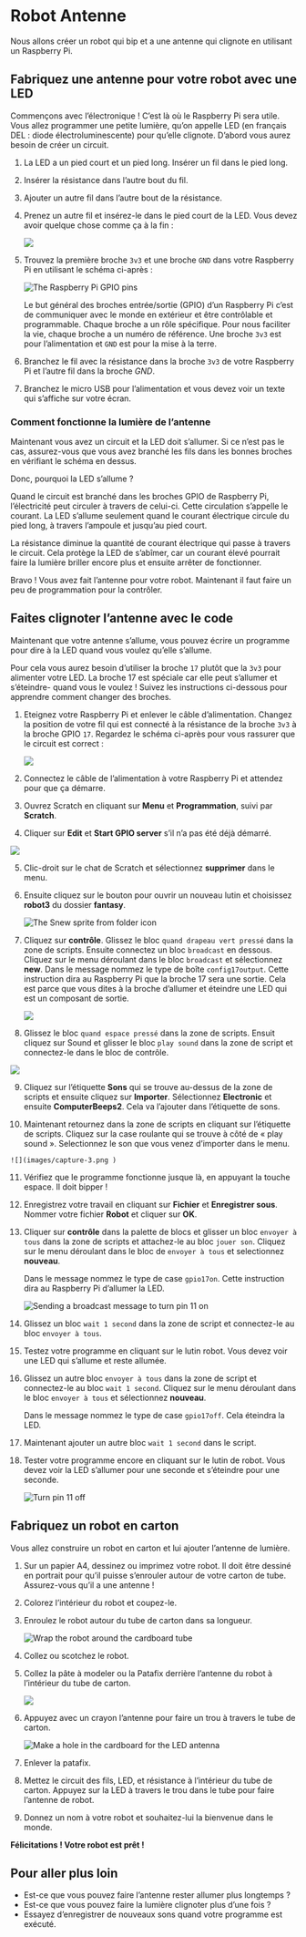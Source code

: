 # Robot Antenne

Nous allons créer un robot qui bip et a une antenne qui clignote en utilisant un Raspberry Pi.

## Fabriquez une antenne pour votre robot avec une LED

Commençons avec l’électronique ! C’est là où le Raspberry Pi sera utile. Vous allez programmer une petite lumière, qu’on appelle LED (en français DEL : diode électroluminescente) pour qu’elle clignote. D’abord vous aurez besoin de créer un circuit.

1.  La LED a un pied court et un pied long. Insérer un fil dans le pied long.

2.  Insérer la résistance dans l’autre bout du fil.

3.  Ajouter un autre fil dans l’autre bout de la résistance.

4.  Prenez un autre fil et insérez-le dans le pied court de la LED. Vous devez avoir quelque chose comme ça à la fin :

    ![](images/led-wired.png)

5.  Trouvez la première broche `3v3` et une broche `GND` dans votre Raspberry Pi en utilisant le schéma ci-après :

    ![](images/gpio.png "The Raspberry Pi GPIO pins")

    Le but général des broches entrée/sortie (GPIO) d’un Raspberry Pi c’est de communiquer avec le monde en extérieur et être contrôlable et programmable.  Chaque broche a un rôle spécifique. Pour nous faciliter la vie, chaque broche a un numéro de référence. Une broche `3v3` est pour l’alimentation et `GND` est pour la mise à la terre.

6.  Branchez le fil avec la résistance dans la broche `3v3` de votre Raspberry Pi et l’autre fil dans la broche *GND*.

7.  Branchez le micro USB pour l’alimentation et vous devez voir un texte qui s’affiche sur votre écran.

### Comment fonctionne la lumière de l’antenne

Maintenant vous avez un circuit et la LED doit s’allumer. Si ce n’est pas le cas, assurez-vous que vous avez branché les fils dans les bonnes broches en vérifiant le schéma en dessus. 

Donc, pourquoi la LED s’allume ?

Quand le circuit est branché dans les broches GPIO de Raspberry Pi, l’électricité peut circuler à travers de celui-ci. Cette circulation s’appelle le courant. La LED s’allume seulement quand le courant électrique circule du pied long, à travers l’ampoule et jusqu’au pied court. 

La résistance diminue la quantité de courant électrique qui passe à travers le circuit. Cela protège la LED de s’abîmer, car un courant élevé pourrait faire la lumière briller encore plus et ensuite arrêter de fonctionner.

Bravo ! Vous avez fait l’antenne pour votre robot. Maintenant il faut faire un peu de programmation pour la contrôler. 

## Faites clignoter l’antenne avec le code

Maintenant que votre antenne s’allume, vous pouvez écrire un programme pour dire à la LED quand vous voulez qu’elle s’allume.

Pour cela vous aurez besoin d’utiliser la broche `17` plutôt que la `3v3` pour alimenter votre LED. La broche 17 est spéciale car elle peut s’allumer et s’éteindre- quand vous le voulez ! Suivez les instructions ci-dessous pour apprendre comment changer des broches.

1.  Eteignez votre Raspberry Pi et enlever le câble d’alimentation. Changez la position de votre fil qui est connecté à la résistance de la broche `3v3` à la broche GPIO `17`. Regardez le schéma ci-après pour vous rassurer que le circuit est correct :

    ![](images/finished-circuit.png)

2.  Connectez le câble de l’alimentation à votre Raspberry Pi et attendez pour que ça démarre.

3.  Ouvrez Scratch en cliquant sur **Menu** et **Programmation**, suivi par **Scratch**.

4.  Cliquer sur **Edit** et **Start GPIO server** s’il n’a pas été déjà démarré.

 ![](images/gpio-server.png )
 
5. Clic-droit sur le chat de Scratch et sélectionnez **supprimer** dans le menu.

6.  Ensuite cliquez sur le bouton pour ouvrir un nouveau lutin et choisissez **robot3** du dossier **fantasy**.

    ![](images/new_sprite.png "The Snew sprite from folder icon")

7.  Cliquez sur **contrôle**. Glissez le bloc `quand drapeau vert pressé` dans la zone de scripts. Ensuite connectez un bloc `broadcast` en dessous. Cliquez sur le menu déroulant dans le bloc `broadcast` et sélectionnez **new**.
Dans le message nommez le type de boîte `config17output`. Cette instruction dira au Raspberry Pi que la broche 17 sera une sortie. Cela est parce que vous dites à la broche d’allumer et éteindre une LED qui est un composant de sortie.  

    ![](images/capture.png )

8.  Glissez le bloc `quand espace pressé` dans la zone de scripts. Ensuit cliquez sur Sound et glisser le bloc `play sound` dans la zone de script et connectez-le dans le bloc de contrôle. 

![](images/capture-2.png )

9.  Cliquez sur l’étiquette **Sons** qui se trouve au-dessus de la zone de scripts et ensuite cliquez sur **Importer**. Sélectionnez **Electronic** et ensuite **ComputerBeeps2**. Cela va l’ajouter dans l’étiquette de sons. 

10.  Maintenant retournez dans la zone de scripts en cliquant sur l’étiquette de scripts. Cliquez sur la case roulante qui se trouve à côté de « play sound ». Selectionnez le son que vous venez d’importer dans le menu.

    ![](images/capture-3.png )

11. Vérifiez que le programme fonctionne jusque là, en appuyant la touche espace. Il doit bipper !

12. Enregistrez votre travail en cliquant sur **Fichier** et **Enregistrer sous**. Nommer votre fichier **Robot** et cliquer sur **OK**.

13.	Cliquer sur **contrôle** dans la palette de blocs et glisser un bloc `envoyer à tous` dans la zone de scripts et attachez-le au bloc `jouer son`. Cliquez sur le menu déroulant dans le bloc de `envoyer à tous` et selectionnez **nouveau**.


    Dans le message nommez le type de case `gpio17on`. Cette instruction dira au Raspberry Pi d’allumer la LED.

    ![](images/pin11on.png "Sending a broadcast message to turn pin 11 on")

14.	Glissez un bloc `wait 1 second` dans la zone de script et connectez-le au bloc `envoyer à tous`.

15.	Testez votre programme en cliquant sur le lutin robot. Vous devez voir une LED qui s’allume et reste allumée.

16.	Glissez un autre bloc `envoyer à tous` dans la zone de script et connectez-le au bloc `wait 1 second`.
Cliquez sur le menu déroulant dans le bloc `envoyer à tous` et sélectionnez **nouveau**.


    Dans le message nommez le type de case `gpio17off`. Cela éteindra la LED.

17.	Maintenant ajouter un autre bloc `wait 1 second` dans le script.

18.	Tester votre programme encore en cliquant sur le lutin de robot. Vous devez voir la LED s’allumer pour une seconde et s’éteindre pour une seconde.

    ![](images/pin11off.png "Turn pin 11 off")

## Fabriquez un robot en carton

Vous allez construire un robot en carton et lui ajouter l’antenne de lumière.

1.	Sur un papier A4, dessinez ou imprimez votre robot. Il doit être dessiné en portrait pour qu’il puisse s’enrouler autour de votre carton de tube. Assurez-vous qu’il a une antenne !

2.	Colorez l’intérieur du robot et coupez-le.

3.	Enroulez le robot autour du tube de carton dans sa longueur.

    ![](images/cardboard.png "Wrap the robot around the cardboard tube")

4.	Collez ou scotchez le robot.

5.	Collez la pâte à modeler ou la Patafix derrière l’antenne du robot à l’intérieur du tube de carton.

    ![](images/cardboard2.png)

6.	Appuyez avec un crayon l’antenne pour faire un trou à travers le tube de carton.

    ![](images/cardboard3.png "Make a hole in the cardboard for the LED antenna")

7.	Enlever la patafix.

8.	Mettez le circuit des fils, LED, et résistance à l’intérieur du tube de carton. Appuyez sur la LED à travers le trou dans le tube pour faire l’antenne de robot.

9.	Donnez un nom à votre robot et souhaitez-lui la bienvenue dans le monde.

**Félicitations ! Votre robot est prêt !**

## Pour aller plus loin

-	Est-ce que vous pouvez faire l’antenne rester allumer plus longtemps ?
-	Est-ce que vous pouvez faire la lumière clignoter plus d’une fois ?
-	Essayez d’enregistrer de nouveaux sons quand votre programme est exécuté.

